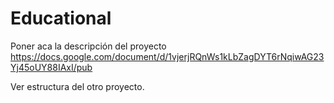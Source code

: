 # Educational
Poner aca la descripción del proyecto
https://docs.google.com/document/d/1vjerjRQnWs1kLbZagDYT6rNqiwAG23Yj45oUY88IAxI/pub

Ver estructura del otro proyecto.


